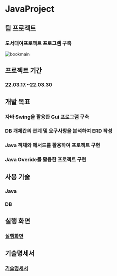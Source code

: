 # JavaProject

## 팀 프로젝트
### 도서대여프로젝트 프로그램 구축
![bookmain](https://user-images.githubusercontent.com/103983433/174889726-4c484d37-e3e2-46de-a9cd-2320c04caf9f.png)

## 프로젝트 기간
### 22.03.17.~22.03.30
## 개발 목표
### 자바 Swing을 활용한 Gui 프로그램 구축
### DB 개체간의 관계 및 요구사항을 분석하여 ERD 작성 
### Java 객체와 메서드를 활용하여 프로젝트 구현
### Java Overide를 활용한 프로젝트 구현
## 사용 기술
### Java
### DB
## 실행 화면
### [실행화면](https://github.com/dlaudgns88/JavaProject/issues/2/)
## 기술명세서
### [기술명세서](https://docs.google.com/spreadsheets/d/1YWAfiWYq4yJSRc6Z-tRaZPGps5dcL7P-pPYk8wlNaSE/edit?usp=sharing/)
